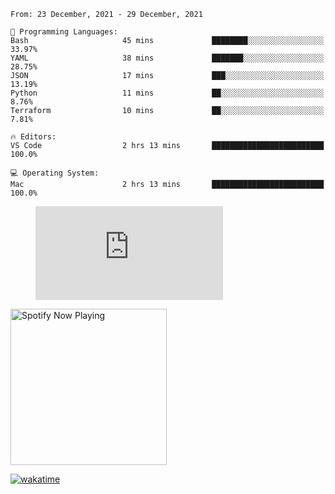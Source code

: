 <!--START_SECTION:waka-->
```text
From: 23 December, 2021 - 29 December, 2021

💬 Programming Languages: 
Bash                     45 mins             ████████░░░░░░░░░░░░░░░░░   33.97% 
YAML                     38 mins             ███████░░░░░░░░░░░░░░░░░░   28.75% 
JSON                     17 mins             ███░░░░░░░░░░░░░░░░░░░░░░   13.19% 
Python                   11 mins             ██░░░░░░░░░░░░░░░░░░░░░░░   8.76% 
Terraform                10 mins             ██░░░░░░░░░░░░░░░░░░░░░░░   7.81%

🔥 Editors: 
VS Code                  2 hrs 13 mins       █████████████████████████   100.0%

💻 Operating System: 
Mac                      2 hrs 13 mins       █████████████████████████   100.0%

```


<!--END_SECTION:waka-->

<figure><embed src="https://wakatime.com/share/@gregnrobinson/001c6d31-0c95-44f9-b6d7-9fd705354f62.svg"></embed></figure>

[<img src="https://spotify-playing-gregnrobinson.vercel.app/api/spotify/?background_color=transparent&border_color=transparent" alt="Spotify Now Playing" width="250" />](https://open.spotify.com/user/gregnrobinson-ca)

[![wakatime](https://wakatime.com/badge/user/37718f76-572e-4513-b2c5-41c4d93d287a.svg)](https://wakatime.com/@37718f76-572e-4513-b2c5-41c4d93d287a)



